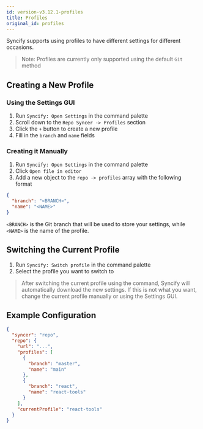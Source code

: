```yaml
---
id: version-v3.12.1-profiles
title: Profiles
original_id: profiles
---
```


Syncify supports using profiles to have different settings for different occasions.

> Note: Profiles are currently only supported using the default `Git` method

## Creating a New Profile

### Using the Settings GUI

1. Run `Syncify: Open Settings` in the command palette
2. Scroll down to the `Repo Syncer -> Profiles` section
3. Click the `+` button to create a new profile
4. Fill in the `branch` and `name` fields

### Creating it Manually

1. Run `Syncify: Open Settings` in the command palette
2. Click `Open file in editor`
3. Add a new object to the `repo -> profiles` array with the following format

```json
{
  "branch": "<BRANCH>",
  "name": "<NAME>"
}
```

`<BRANCH>` is the Git branch that will be used to store your settings, while `<NAME>` is the name of the profile.

## Switching the Current Profile

1. Run `Syncify: Switch profile` in the command palette
2. Select the profile you want to switch to

> After switching the current profile using the command, Syncify will automatically download the new settings. If this is not what you want, change the current profile manually or using the Settings GUI.

## Example Configuration

```json
{
  "syncer": "repo",
  "repo": {
    "url": "...",
    "profiles": [
      {
        "branch": "master",
        "name": "main"
      },
      {
        "branch": "react",
        "name": "react-tools"
      }
    ],
    "currentProfile": "react-tools"
  }
}
```
